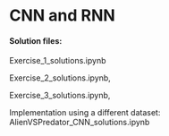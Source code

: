 # CNN and RNN

#### Solution files:

Exercise_1_solutions.ipynb

Exercise_2_solutions.ipynb, 

Exercise_3_solutions.ipynb, 

Implementation using a different dataset:   AlienVSPredator_CNN_solutions.ipynb
